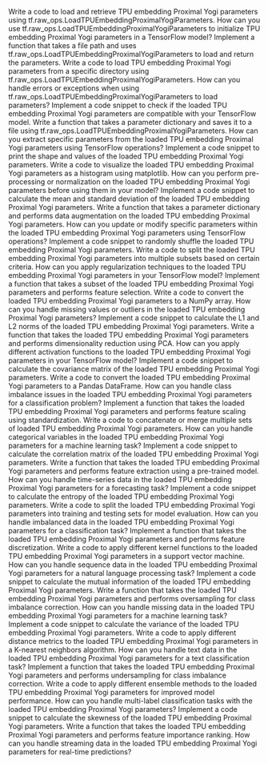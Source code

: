 Write a code to load and retrieve TPU embedding Proximal Yogi parameters using tf.raw_ops.LoadTPUEmbeddingProximalYogiParameters.
How can you use tf.raw_ops.LoadTPUEmbeddingProximalYogiParameters to initialize TPU embedding Proximal Yogi parameters in a TensorFlow model?
Implement a function that takes a file path and uses tf.raw_ops.LoadTPUEmbeddingProximalYogiParameters to load and return the parameters.
Write a code to load TPU embedding Proximal Yogi parameters from a specific directory using tf.raw_ops.LoadTPUEmbeddingProximalYogiParameters.
How can you handle errors or exceptions when using tf.raw_ops.LoadTPUEmbeddingProximalYogiParameters to load parameters?
Implement a code snippet to check if the loaded TPU embedding Proximal Yogi parameters are compatible with your TensorFlow model.
Write a function that takes a parameter dictionary and saves it to a file using tf.raw_ops.LoadTPUEmbeddingProximalYogiParameters.
How can you extract specific parameters from the loaded TPU embedding Proximal Yogi parameters using TensorFlow operations?
Implement a code snippet to print the shape and values of the loaded TPU embedding Proximal Yogi parameters.
Write a code to visualize the loaded TPU embedding Proximal Yogi parameters as a histogram using matplotlib.
How can you perform pre-processing or normalization on the loaded TPU embedding Proximal Yogi parameters before using them in your model?
Implement a code snippet to calculate the mean and standard deviation of the loaded TPU embedding Proximal Yogi parameters.
Write a function that takes a parameter dictionary and performs data augmentation on the loaded TPU embedding Proximal Yogi parameters.
How can you update or modify specific parameters within the loaded TPU embedding Proximal Yogi parameters using TensorFlow operations?
Implement a code snippet to randomly shuffle the loaded TPU embedding Proximal Yogi parameters.
Write a code to split the loaded TPU embedding Proximal Yogi parameters into multiple subsets based on certain criteria.
How can you apply regularization techniques to the loaded TPU embedding Proximal Yogi parameters in your TensorFlow model?
Implement a function that takes a subset of the loaded TPU embedding Proximal Yogi parameters and performs feature selection.
Write a code to convert the loaded TPU embedding Proximal Yogi parameters to a NumPy array.
How can you handle missing values or outliers in the loaded TPU embedding Proximal Yogi parameters?
Implement a code snippet to calculate the L1 and L2 norms of the loaded TPU embedding Proximal Yogi parameters.
Write a function that takes the loaded TPU embedding Proximal Yogi parameters and performs dimensionality reduction using PCA.
How can you apply different activation functions to the loaded TPU embedding Proximal Yogi parameters in your TensorFlow model?
Implement a code snippet to calculate the covariance matrix of the loaded TPU embedding Proximal Yogi parameters.
Write a code to convert the loaded TPU embedding Proximal Yogi parameters to a Pandas DataFrame.
How can you handle class imbalance issues in the loaded TPU embedding Proximal Yogi parameters for a classification problem?
Implement a function that takes the loaded TPU embedding Proximal Yogi parameters and performs feature scaling using standardization.
Write a code to concatenate or merge multiple sets of loaded TPU embedding Proximal Yogi parameters.
How can you handle categorical variables in the loaded TPU embedding Proximal Yogi parameters for a machine learning task?
Implement a code snippet to calculate the correlation matrix of the loaded TPU embedding Proximal Yogi parameters.
Write a function that takes the loaded TPU embedding Proximal Yogi parameters and performs feature extraction using a pre-trained model.
How can you handle time-series data in the loaded TPU embedding Proximal Yogi parameters for a forecasting task?
Implement a code snippet to calculate the entropy of the loaded TPU embedding Proximal Yogi parameters.
Write a code to split the loaded TPU embedding Proximal Yogi parameters into training and testing sets for model evaluation.
How can you handle imbalanced data in the loaded TPU embedding Proximal Yogi parameters for a classification task?
Implement a function that takes the loaded TPU embedding Proximal Yogi parameters and performs feature discretization.
Write a code to apply different kernel functions to the loaded TPU embedding Proximal Yogi parameters in a support vector machine.
How can you handle sequence data in the loaded TPU embedding Proximal Yogi parameters for a natural language processing task?
Implement a code snippet to calculate the mutual information of the loaded TPU embedding Proximal Yogi parameters.
Write a function that takes the loaded TPU embedding Proximal Yogi parameters and performs oversampling for class imbalance correction.
How can you handle missing data in the loaded TPU embedding Proximal Yogi parameters for a machine learning task?
Implement a code snippet to calculate the variance of the loaded TPU embedding Proximal Yogi parameters.
Write a code to apply different distance metrics to the loaded TPU embedding Proximal Yogi parameters in a K-nearest neighbors algorithm.
How can you handle text data in the loaded TPU embedding Proximal Yogi parameters for a text classification task?
Implement a function that takes the loaded TPU embedding Proximal Yogi parameters and performs undersampling for class imbalance correction.
Write a code to apply different ensemble methods to the loaded TPU embedding Proximal Yogi parameters for improved model performance.
How can you handle multi-label classification tasks with the loaded TPU embedding Proximal Yogi parameters?
Implement a code snippet to calculate the skewness of the loaded TPU embedding Proximal Yogi parameters.
Write a function that takes the loaded TPU embedding Proximal Yogi parameters and performs feature importance ranking.
How can you handle streaming data in the loaded TPU embedding Proximal Yogi parameters for real-time predictions?